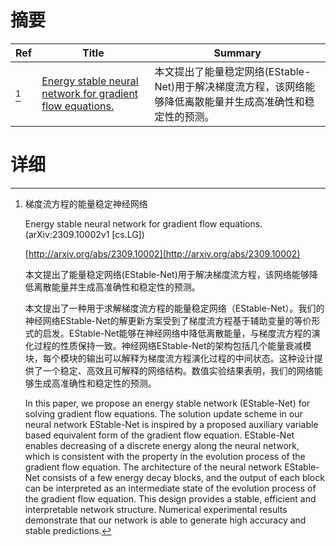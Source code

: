 # 摘要

| Ref | Title | Summary |
| --- | --- | --- |
| [^1] | [Energy stable neural network for gradient flow equations.](http://arxiv.org/abs/2309.10002) | 本文提出了能量稳定网络(EStable-Net)用于解决梯度流方程，该网络能够降低离散能量并生成高准确性和稳定性的预测。 |

# 详细

[^1]: 梯度流方程的能量稳定神经网络

    Energy stable neural network for gradient flow equations. (arXiv:2309.10002v1 [cs.LG])

    [http://arxiv.org/abs/2309.10002](http://arxiv.org/abs/2309.10002)

    本文提出了能量稳定网络(EStable-Net)用于解决梯度流方程，该网络能够降低离散能量并生成高准确性和稳定性的预测。

    

    本文提出了一种用于求解梯度流方程的能量稳定网络（EStable-Net）。我们的神经网络EStable-Net的解更新方案受到了梯度流方程基于辅助变量的等价形式的启发。EStable-Net能够在神经网络中降低离散能量，与梯度流方程的演化过程的性质保持一致。神经网络EStable-Net的架构包括几个能量衰减模块，每个模块的输出可以解释为梯度流方程演化过程的中间状态。这种设计提供了一个稳定、高效且可解释的网络结构。数值实验结果表明，我们的网络能够生成高准确性和稳定性的预测。

    In this paper, we propose an energy stable network (EStable-Net) for solving gradient flow equations. The solution update scheme in our neural network EStable-Net is inspired by a proposed auxiliary variable based equivalent form of the gradient flow equation. EStable-Net enables decreasing of a discrete energy along the neural network, which is consistent with the property in the evolution process of the gradient flow equation. The architecture of the neural network EStable-Net consists of a few energy decay blocks, and the output of each block can be interpreted as an intermediate state of the evolution process of the gradient flow equation. This design provides a stable, efficient and interpretable network structure. Numerical experimental results demonstrate that our network is able to generate high accuracy and stable predictions.
    

